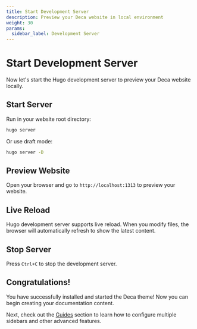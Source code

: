 ```yaml
---
title: Start Development Server
description: Preview your Deca website in local environment
weight: 30
params:
  sidebar_label: Development Server
---
```


# Start Development Server

Now let's start the Hugo development server to preview your Deca website locally.

## Start Server

Run in your website root directory:

```bash
hugo server
```

Or use draft mode:

```bash
hugo server -D
```

## Preview Website

Open your browser and go to `http://localhost:1313` to preview your website.

## Live Reload

Hugo development server supports live reload. When you modify files, the browser will automatically refresh to show the latest content.

## Stop Server

Press `Ctrl+C` to stop the development server.

## Congratulations!

You have successfully installed and started the Deca theme! Now you can begin creating your documentation content.

Next, check out the [Guides](../../guides) section to learn how to configure multiple sidebars and other advanced features.